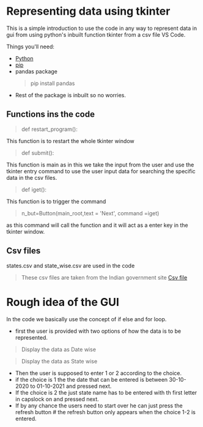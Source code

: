 # Representing data using tkinter

This is a simple introduction to use the code in any way to represent data in gui from using python's inbuilt function tkinter from a csv file VS Code.

Things you'll need:

* [Python](https://www.python.org/downloads/)
* [pip](https://pypi.org/project/pip/)
* pandas package
  >pip install pandas
* Rest of the package is inbuilt so no worries.

## Functions ins the code

>def restart_program():
  
  This function is to restart the whole tkinter window

>def submit():

This function is main as in this we take the input from the user and use the tkinter entry command to use the user input data for searching the specific data in the csv files.

>def iget():

This function is to trigger the command
>n_but=Button(main_root,text = 'Next', command =iget)

as this command will call the function and it will act as a enter key in the tkinter window.

## Csv files

states.csv and state_wise.csv are used in the code

>These csv files are taken from the  Indian government site [Csv file](https://data.covid19india.org/)

# Rough idea of the GUI

In the code we basically use the concept of if else and for loop.

* first the user is provided with two options of how the data is to be represented.

>Display the data as Date wise

>Display the data as State wise

* Then the user is supposed to enter 1 or 2 according to the choice.
* if the choice is 1 the the date that can be entered is
 between 30-10-2020 to 01-10-2021 and pressed next.
* If the choice is 2 the just state name has to be entered with th first letter in capslock on and pressed next.
* If by any chance the users need to start over he can just press the refresh button # the refresh button only appears when the choice 1-2 is entered.
